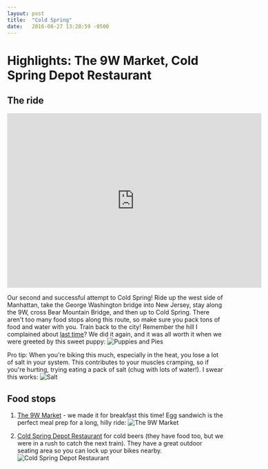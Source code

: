 ```yaml
---
layout: post
title:  "Cold Spring"
date:   2016-08-27 13:28:59 -0500
---
```

# Highlights: The 9W Market, Cold Spring Depot Restaurant



## The ride

<iframe height='405' width='590' frameborder='0' allowtransparency='true' scrolling='no' src='https://www.strava.com/activities/691211136/embed/69ce0d5fec9f5c71a9e2b4a282b44429ae118e8a'></iframe>

Our second and successful attempt to Cold Spring! Ride up the west side of Manhattan, take the George Washington bridge into New Jersey, stay along the 9W, cross Bear Mountain Bridge, and then up to Cold Spring. There aren't too many food stops along this route, so make sure you pack tons of food and water with you. Train back to the city! Remember the hill I complained about <a href="https://nycdatabikers.github.io/2016/08/13/haverstraw/" target="_blank">last time</a>? We did it again, and it was all worth it when we were greeted by this sweet puppy: ![Puppies and Pies](https://scontent-iad3-1.xx.fbcdn.net/v/t1.0-9/14191993_10100643819153088_5287807800710123222_n.jpg?oh=63cce18dcd927ac5d24ff0c4c43b7d09&oe=588EAA8C)

Pro tip: When you're biking this much, especially in the heat, you lose a lot of salt in your system. This contributes to your muscles cramping, so if you're hurting, trying eating a pack of salt (chug with lots of water!). I swear this works: ![Salt](https://scontent-iad3-1.xx.fbcdn.net/v/t1.0-9/14067472_10105641423513863_4150411702398975926_n.jpg?oh=ac3f47533f6a1deee16fdd045dcb9d44&oe=58895168)


## Food stops

1. <a href="https://www.yelp.com/biz/the-9w-market-palisades" target="_blank">The 9W Market</a> - we made it for breakfast this time! Egg sandwich is the perfect meal prep for a long, hilly ride: ![The 9W Market](https://scontent-iad3-1.xx.fbcdn.net/v/t1.0-9/14067663_10105641423419053_1735078209187272417_n.jpg?oh=878b650d06a2fdf19994d82a15719d6e&oe=5886B610)

2. <a href="https://www.yelp.com/biz/cold-spring-depot-restaurant-cold-spring" target="_blank">Cold Spring Depot Restaurant</a> for cold beers (they have food too, but we were in a rush to catch the next train). They have a great outdoor seating area so you can lock up your bikes nearby. ![Cold Spring Depot Restaurant](https://scontent-iad3-1.xx.fbcdn.net/v/t1.0-9/14080040_10105641423613663_1184374706206689757_n.jpg?oh=92f49ccc19421f4eddaee10fbbbd16ac&oe=5887BE8D)